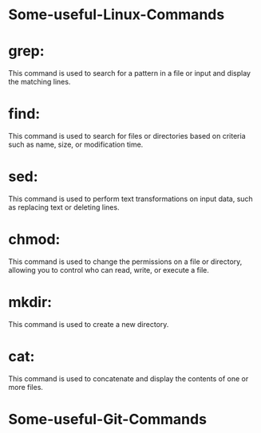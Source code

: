# Some-useful-Linux-Commands


# grep: 

This command is used to search for a pattern in a file or input and display the matching lines.

# find: 

This command is used to search for files or directories based on criteria such as name, size, or modification time.

# sed: 

This command is used to perform text transformations on input data, such as replacing text or deleting lines.

# chmod: 

This command is used to change the permissions on a file or directory, allowing you to control who can read, write, or execute a file.

# mkdir: 

This command is used to create a new directory.

# cat:
 
 This command is used to concatenate and display the contents of one or more files.
 
 
 
 
 # Some-useful-Git-Commands
